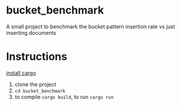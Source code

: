 # bucket_benchmark
A small project to benchmark the bucket pattern insertion rate vs just inserting documents

# Instructions
[install cargo](https://doc.rust-lang.org/cargo/getting-started/installation.html)
1. clone the project
2. `cd bucket_benchmark`
3. to compile `cargo build`, to run `cargo run`
